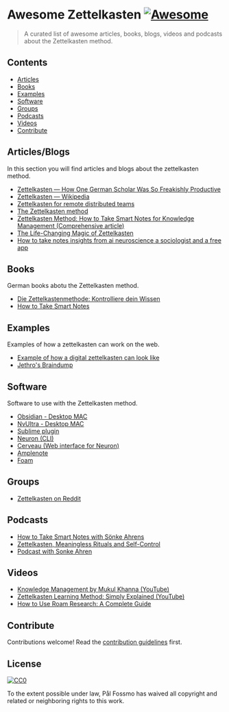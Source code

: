 # Awesome Zettelkasten [![Awesome](https://awesome.re/badge.svg)](https://awesome.re)

> A curated list of awesome articles, books, blogs, videos and podcasts about the Zettelkasten method.

## Contents

- [Articles](#articles/blogs)
- [Books](#books)
- [Examples](#examples)
- [Software](#software)
- [Groups](#groups)
- [Podcasts](#podcasts)
- [Videos](#videos)
- [Contribute](#contribute)

## Articles/Blogs

In this section you will find articles and blogs about the zettelkasten method.

- [Zettelkasten — How One German Scholar Was So Freakishly Productive](https://writingcooperative.com/zettelkasten-how-one-german-scholar-was-so-freakishly-productive-997e4e0ca125)
- [Zettelkasten — Wikipedia](https://en.wikipedia.org/wiki/Zettelkasten)
- [Zettelkasten for remote distributed teams](https://www.taskade.com/blog/build-a-second-brain-remote-distributed-teams)
- [The Zettelkasten method](https://www.lesswrong.com/posts/NfdHG6oHBJ8Qxc26s/the-zettelkasten-method-1)
- [Zettelkasten Method: How to Take Smart Notes for Knowledge Management (Comprehensive article)](https://leananki.com/zettelkasten-method-smart-notes)
- [The Life-Changing Magic of Zettelkasten](https://www.bryanlee.net/blog/the-life-changing-magic-of-zettelkasten)
- [How to take notes insights from ai neuroscience a sociologist and a free app](https://medium.com/swlh/how-to-take-notes-insights-from-ai-neuroscience-a-sociologist-and-a-free-app-34b4be63080a)
## Books

German books abotu the Zettelkasten method.

- [Die Zettelkastenmethode: Kontrolliere dein Wissen](https://www.amazon.de/gp/product/1517734312/ref=as_li_tl?ie=UTF8&camp=1638&creative=19454&creativeASIN=1517734312&linkCode=as2&tag=saschafastde-21)
- [How to Take Smart Notes](https://www.amazon.com/How-Take-Smart-Notes-Nonfiction-ebook/dp/B06WVYW33Y/ref=sr_1_1?dchild=1&keywords=How+to+Take+Smart+Notes&qid=1594983350&sr=8-1)

## Examples

Examples of how a zettelkasten can work on the web.

- [Example of how a digital zettelkasten can look like](https://notes.andymatuschak.org/Zettelkasten)
- [Jethro's Braindump](https://braindump.jethro.dev)

## Software

Software to use with the Zettelkasten method.

- [Obsidian - Desktop MAC](https://obsidian.md) 
- [NvUltra - Desktop MAC](https://nvultra.com) 
- [Sublime plugin](https://github.com/renerocksai/sublime_zk)
- [Neuron (CLI)](https://neuron.zettel.page)
- [Cerveau (Web interface for Neuron)](https://beta.cerveau.app)
- [Amplenote](https://www.amplenote.com)
- [Foam](https://github.com/foambubble/foam)

## Groups

- [Zettelkasten on Reddit](https://www.reddit.com/r/Zettelkasten)

## Podcasts

- [How to Take Smart Notes with Sönke Ahrens](https://www.blokeology.io/2018/10/19/smart-notes-sonke-ahrens)
- [Zettelkasten, Meaningless Rituals and Self-Control](https://thecultures.libsyn.com/270-zettelkasten-meaningless-rituals-and-self-control)
- [Podcast with Sonke Ahren](https://www.findinggeniuspodcast.com/podcasts/duly-noted-dr-sonke-ahrens-author-how-to-take-smart-notes-finding-efficiency-in-note-taking-to-achieve-more-comprehensive-learning-and-increased-productivity)
## Videos

- [Knowledge Management by Mukul Khanna (YouTube)](https://www.youtube.com/playlist?list=PLKsk3K4Z-1AVy4Tt-5uTMPCXn7DFQzJ_P)
- [Zettelkasten Learning Method: Simply Explained (YouTube)](https://www.youtube.com/watch?v=rOSZOCoqOo8)
- [How to Use Roam Research: A Complete Guide](https://www.youtube.com/watch?v=rYsghmH5Fno&list=PLralmZwl_8jJuJMIebWFqm6K5I20a5Qve)

## Contribute

Contributions welcome! Read the [contribution guidelines](contributing.md) first.

## License

[![CC0](https://mirrors.creativecommons.org/presskit/buttons/88x31/svg/cc-zero.svg)](https://creativecommons.org/publicdomain/zero/1.0)

To the extent possible under law, Pål Fossmo has waived all copyright and
related or neighboring rights to this work.
